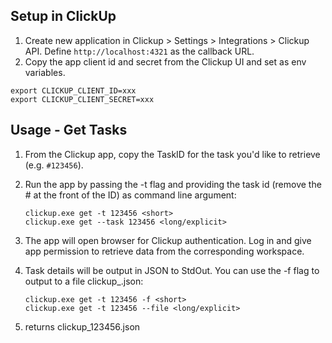 ## Setup in ClickUp

1. Create new application in Clickup > Settings > Integrations > Clickup API. Define `http://localhost:4321` as the callback URL.
1. Copy the app client id and secret from the Clickup UI and set as env variables. 

```
export CLICKUP_CLIENT_ID=xxx
export CLICKUP_CLIENT_SECRET=xxx
```

## Usage - Get Tasks

1. From the Clickup app, copy the TaskID for the task you'd like to retrieve (e.g. `#123456`).
1. Run the app by passing the -t flag and providing the task id (remove the # at the front of the ID) as command line argument:

    ```
    clickup.exe get -t 123456 <short>
    clickup.exe get --task 123456 <long/explicit>
    ```
    
1. The app will open browser for Clickup authentication. Log in and give app permission to retrieve data from the corresponding workspace.
1. Task details will be output in JSON to StdOut. You can use the -f flag to output to a file clickup_<taskid>.json:
    ```
    clickup.exe get -t 123456 -f <short>
    clickup.exe get -t 123456 --file <long/explicit>
    ```
1. returns clickup_123456.json  
